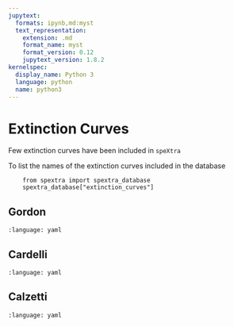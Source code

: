 ```yaml
---
jupytext:
  formats: ipynb,md:myst
  text_representation:
    extension: .md
    format_name: myst
    format_version: 0.12
    jupytext_version: 1.8.2
kernelspec:
  display_name: Python 3
  language: python
  name: python3
---
```


# Extinction Curves

Few extinction curves have been included in `speXtra`

To list the names of the extinction curves included in the database

```{code-cell} ipython3
    from spextra import spextra_database
    spextra_database["extinction_curves"]
```

## Gordon

```{literalinclude} ../database/extinction_curves/gordon/index.yml
:language: yaml
```

## Cardelli

```{literalinclude} ../database/extinction_curves/cardelli/index.yml
:language: yaml
```

## Calzetti

```{literalinclude} ../database/extinction_curves/calzetti/index.yml
:language: yaml
```
